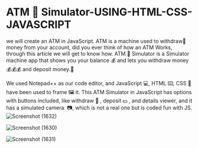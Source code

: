 # ATM 🏧 Simulator-USING-HTML-CSS-JAVASCRIPT
we will create an ATM in JavaScript. ATM is a machine used to withdraw💸  money from your account, did you ever think of how an ATM Works, through this article we will get to know how. ATM 🏧 Simulator is a Simulator machine app that shows you your balance 💰 and lets you withdraw money 💰💰💰 and deposit money.💸

We used Notepad++ as our code editor, and  JavaScript 💻, HTML ⌨️, CSS 💅 have been used to frame 🖼️  it. This ATM Simulator in JavaScript has options with buttons included, like withdraw 💸 , deposit 💵 , and details viewer, and it has a simulated camera. 📷, which is not a real one but is coded fun with JS. 
![Screenshot (1632)](https://github.com/Kalyan4636/CALCULATOR-USING-JAVASCRIPT/assets/79601235/bb8434e9-c260-453c-b0a8-6a67277ac781)


![Screenshot (1630)](https://github.com/Kalyan4636/CALCULATOR-USING-JAVASCRIPT/assets/79601235/e20b3cb7-4d12-4088-8df8-7732c45142a1)

![Screenshot (1631)](https://github.com/Kalyan4636/CALCULATOR-USING-JAVASCRIPT/assets/79601235/01a7a969-6ab9-4649-b12c-48d083220b07)

